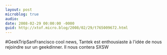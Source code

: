 ```yaml
---
layout: post
microblog: true
audio: 
date: 2008-02-29 00:00:00 -0000
guid: http://xtof.micro.blog/2008/02/29/t765009672.html
---
```

#GeekTripSanFrancisco cool news, Tantek est enthousiaste à l'idée de nous rejoindre sur un geekdinner. Il nous contera SXSW
